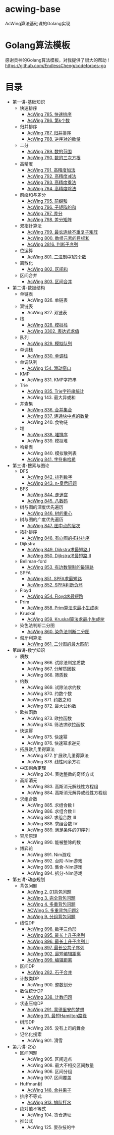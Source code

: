 # acwing-base
AcWing算法基础课的Golang实现

# Golang算法模板
感谢灵神的Golang算法模板，对我提供了很大的帮助！   
https://github.com/EndlessCheng/codeforces-go

# 目录
- 第一讲-基础知识
  - 快速排序
    - [AcWing 785. 快速排序](./chapter1/acwing785.go)
    - [AcWing 786. 第k个数](./chapter1/acwing786.go)
  - 归并排序
    - [AcWing 787. 归并排序](./chapter1/acwing787.go)
    - [AcWing 788. 逆序对的数量](./chapter1/acwing788.go)
  - 二分
    - [AcWing 789. 数的范围](./chapter1/acwing789.go)
    - [AcWing 790. 数的三次方根](./chapter1/acwing790.go)
  - 高精度
    - [AcWing 791. 高精度加法](./chapter1/acwing791.go)
    - [AcWing 792. 高精度减法](./chapter1/acwing792.go)
    - [AcWing 793. 高精度乘法](./chapter1/acwing793.go)
    - [AcWing 794. 高精度除法](./chapter1/acwing794.go)
  - 前缀和与差分
    - [AcWing 795. 前缀和](./chapter1/acwing795.go)
    - [AcWing 796. 子矩阵的和](./chapter1/acwing796.go)
    - [AcWing 797. 差分](./chapter1/acwing797.go)
    - [AcWing 798. 差分矩阵](./chapter1/acwing798.go)
  - 双指针算法
    - [AcWing 799. 最长连续不重复子矩阵](./chapter1/acwing799.go)
    - [AcWing 800. 数组元素的目标和](./chapter1/acwing800.go)
    - [AcWing 2816. 判断子序列](./chapter1/acwing2816.go)
  - 位运算
    - [AcWing 801. 二进制中1的个数](./chapter1/acwing801.go)
  - 离散化
    - [AcWing 802. 区间和](./chapter1/acwing802.go)
  - 区间合并
    - [AcWing 803. 区间合并](./chapter1/acwing803.go)
- 第二讲-数据结构
  - 单链表
    - AcWing 826. 单链表
  - 双链表
    - AcWing 827. 双链表
  - 栈
    - [AcWing 828. 模拟栈](./chapter2/acwing828.go)
    - [AcWing 3302. 表达式求值](./chapter2/acwing3302.go)
  - 队列
    - [AcWing 829. 模拟队列](./chapter2/acwing829.go)
  - 单调栈
    - [AcWing 830. 单调栈](./chapter2/acwing830.go)
  - 单调队列
    - [AcWing 154. 滑动窗口](./chapter2/acwing154.go)
  - KMP
    - AcWing 831. KMP字符串
  - Trie
    - [AcWing 835. Trie字符串统计](./chapter2/acwing835.go)
    - AcWing 143. 最大异或和
  - 并查集
    - [AcWing 836. 合并集合](./chapter2/acwing836.go)
    - [AcWing 837. 连通块中点的数量](./chapter2/acwing837.go)
    - AcWing 240. 食物链
  - 堆
    - [AcWing 838. 堆排序](./chapter2/acwing838.go)
    - AcWing 839. 模拟堆
  - 哈希表
    - AcWing 840. 模拟散列表
    - [AcWing 841. 字符串哈希](./chapter2/acwing841.go)
- 第三讲-搜索与图论
  - DFS
    - [AcWing 842. 排列数字](./chapter3/acwing842.go)
    - [AcWing 843. n-皇后问题](./chapter3/acwing843.go)
  - BFS
    - [AcWing 844. 走迷宫](./chapter3/acwing844.go)
    - [AcWing 845. 八数码](./chapter3/acwing845.go)
  - 树与图的深度优先遍历
    - [AcWing 846. 树的重心](./chapter3/acwing846.go)
  - 树与图的广度优先遍历
    - [AcWing 847. 图中点的层次](./chapter3/acwing847.go)
  - 拓扑排序
    - [AcWing 848. 有向图的拓扑排序](./chapter3/acwing848.go)
  - Dijkstra
    - [AcWing 849. Dijkstra求最短路 I](./chapter3/acwing849.go)
    - [AcWing 850. Dijkstra求最短路 II](./chapter3/acwing850.go)
  - Bellman-ford
    - [AcWing 853. 有边数限制的最短路](./chapter3/acwing853.go)
  - SPFA
    - [AcWing 851. SPFA求最短路](./chapter3/acwing851.go)
    - [AcWing 852. SPFA判断负环](./chapter3/acwing852.go)
  - Floyd
    - [AcWing 854. Floyd求最短路](./chapter3/acwing854.go)
  - Prim
    - [AcWing 858. Prim算法求最小生成树](./chapter3/acwing858.go)
  - Kruskal
    - [AcWing 859. Kruskal算法求最小生成树](./chapter3/acwing859.go)
  - 染色法判断二分图
    - [AcWing 860. 染色法判断二分图](./chapter3/acwing860.go)
  - 匈牙利算法
    - [AcWing 861. 二分图的最大匹配](./chapter3/acwing861.go)
- 第四讲-数学知识
  - 质数
    - AcWing 866. 试除法判定质数
    - AcWing 867. 分解质因数
    - AcWing 868. 筛质数
  - 约数
    - AcWing 869. 试除法求约数
    - AcWing 870. 约数个数
    - AcWing 871. 约数之和
    - AcWing 872. 最大公约数
  - 欧拉函数
    - AcWing 873. 欧拉函数
    - AcWing 874. 筛法求欧拉函数
  - 快速幂
    - AcWing 875. 快速幂
    - AcWing 876. 快速幂求逆元
  - 拓展欧几里得算法
    - AcWing 877. 扩展欧几里得算法
    - AcWing 878. 线性同余方程
  - 中国剩余定理
    - AcWing 204. 表达整数的奇怪方式
  - 高斯消元
    - AcWing 883. 高斯消元解线性方程组
    - AcWing 884. 高斯消元解异或线性方程组
  - 求组合数
    - AcWing 885. 求组合数 I
    - AcWing 886. 求组合数 II
    - AcWing 887. 求组合数 III
    - AcWing 888. 求组合数 IV
    - AcWing 889. 满足条件的01序列
  - 容斥原理
    - AcWing 890. 能被整除的数
  - 博弈论
    - AcWing 891. Nim游戏
    - AcWing 892. 台阶-Nim游戏
    - AcWing 893. 集合-Nim游戏
    - AcWing 894. 拆分-Nim游戏
- 第五讲-动态规划
  - 背包问题
    - [AcWing 2. 01背包问题](./chapter5/acwing2.go)
    - [AcWing 3. 完全背包问题](./chapter5/acwing3.go)
    - [AcWing 4. 多重背包问题](./chapter5/acwing4.go)
    - [ACWing 5. 多重背包问题2](./chapter5/acwing5.go)
    - [AcWing 9. 分组背包问题](./chapter5/acwing9.go)
  - 线性DP
    - [AcWing 898. 数字三角形](./chapter5/acwing898.go)
    - [AcWing 895. 最长上升子序列](./chapter5/acwing895.go)
    - [AcWing 896. 最长上升子序列 II](./chapter5/acwing896.go)
    - [AcWing 897. 最长公共子序列](./chapter5/acwing897.go)
    - [AcWing 902. 最短编辑距离](./chapter5/acwing902.go)
    - [AcWing 899. 编辑距离](./chapter5/acwing899.go)
  - 区间DP
    - [AcWing 282. 石子合并](./chapter5/acwing282.go)
  - 计数类DP
    - AcWing 900. 整数划分
  - 数位统计DP
    - [AcWing 338. 计数问题](./chapter5/acwing338.go)
  - 状态压缩DP
    - [AcWing 291. 蒙德里安的梦想](./chapter5/acwing291.go)
    - [AcWing 91. 最短Hamilton路径](./chapter5/acwing91.go)
  - 树形DP
    - AcWing 285. 没有上司的舞会
  - 记忆化搜索
    - AcWing 901. 滑雪
- 第六讲-贪心
  - 区间问题
    - AcWing 905. 区间选点
    - AcWing 908. 最大不相交区间数量
    - AcWing 906. 区间分组
    - AcWing 907. 区间覆盖
  - Huffman树
    - [AcWing 148. 合并果子](./chapter6/acwing148.go)
  - 排序不等式
    - [AcWing 913. 排队打水](./chapter6/acwing913.go)
  - 绝对值不等式
    - AcWing 104. 货仓选址
  - 推公式
    - AcWing 125. 耍杂技的牛